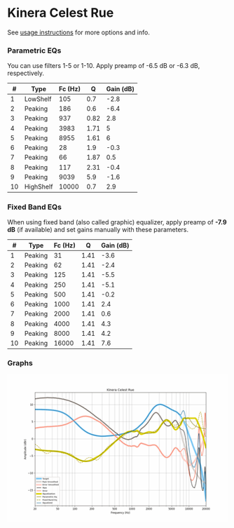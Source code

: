 # Kinera Celest Rue
See [usage instructions](https://github.com/jaakkopasanen/AutoEq#usage) for more options and info.

### Parametric EQs
You can use filters 1-5 or 1-10. Apply preamp of -6.5 dB or -6.3 dB, respectively.

|   # | Type      |   Fc (Hz) |    Q |   Gain (dB) |
|-----|-----------|-----------|------|-------------|
|   1 | LowShelf  |       105 | 0.7  |        -2.8 |
|   2 | Peaking   |       186 | 0.6  |        -6.4 |
|   3 | Peaking   |       937 | 0.82 |         2.8 |
|   4 | Peaking   |      3983 | 1.71 |         5   |
|   5 | Peaking   |      8955 | 1.61 |         6   |
|   6 | Peaking   |        28 | 1.9  |        -0.3 |
|   7 | Peaking   |        66 | 1.87 |         0.5 |
|   8 | Peaking   |       117 | 2.31 |        -0.4 |
|   9 | Peaking   |      9039 | 5.9  |        -1.6 |
|  10 | HighShelf |     10000 | 0.7  |         2.9 |

### Fixed Band EQs
When using fixed band (also called graphic) equalizer, apply preamp of **-7.9 dB** (if available) and set gains manually with these parameters.

|   # | Type    |   Fc (Hz) |    Q |   Gain (dB) |
|-----|---------|-----------|------|-------------|
|   1 | Peaking |        31 | 1.41 |        -3.6 |
|   2 | Peaking |        62 | 1.41 |        -2.4 |
|   3 | Peaking |       125 | 1.41 |        -5.5 |
|   4 | Peaking |       250 | 1.41 |        -5.1 |
|   5 | Peaking |       500 | 1.41 |        -0.2 |
|   6 | Peaking |      1000 | 1.41 |         2.4 |
|   7 | Peaking |      2000 | 1.41 |         0.6 |
|   8 | Peaking |      4000 | 1.41 |         4.3 |
|   9 | Peaking |      8000 | 1.41 |         4.2 |
|  10 | Peaking |     16000 | 1.41 |         7.6 |

### Graphs
![](./Kinera%20Celest%20Rue.png)
